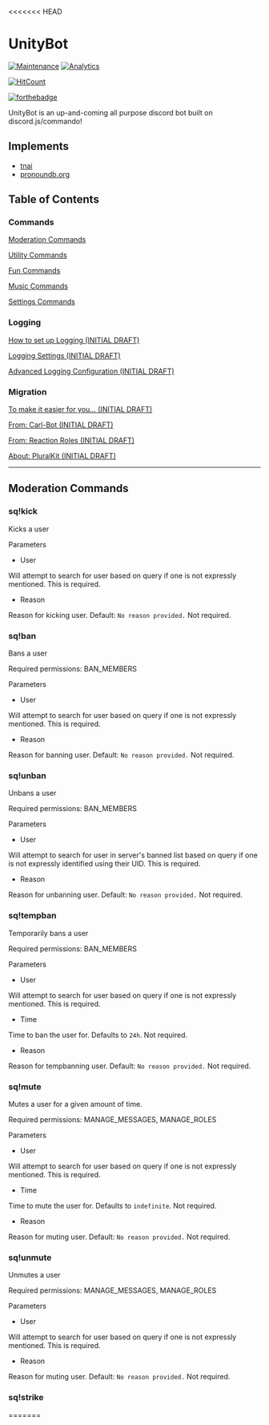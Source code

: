 <<<<<<< HEAD
# UnityBot
[![Maintenance](https://img.shields.io/badge/Maintained%3F-yes-green.svg)](https://GitHub.com/squaaad-technologies/UnityBot/commit-activity)
[![Analytics](https://ga-beacon.appspot.com/G-4DCT4RPNT0/github.com/squaaad-technologies/UnityBot)](https://GitHub.com/squaaad-technologies/UnityBot/)

[![HitCount](http://hits.dwyl.com/squaaad-technologies/UnityBot.svg)](http://hits.dwyl.com/squaaad-technologies/UnityBot)

[![forthebadge](https://forthebadge.com/images/badges/uses-js.svg)](https://forthebadge.com)

UnityBot is an up-and-coming all purpose discord bot built on discord.js/commando!

## Implements

- [tnai](https://tnai.ml)
- [pronoundb.org](https://pronoundb.org)

## Table of Contents

### Commands

[Moderation Commands](#moderation-commands)

[Utility Commands](#utility-commands)

[Fun Commands](#fun-commands)

[Music Commands](#music-commands)

[Settings Commands](#settings-commands)

### Logging

[How to set up Logging (INITIAL DRAFT)](#logging-setup)

[Logging Settings (INITIAL DRAFT)](#logging-settings)

[Advanced Logging Configuration (INITIAL DRAFT)](#logging-advanced)

### Migration

[To make it easier for you... (INITIAL DRAFT)](#migration-introduction)

[From: Carl-Bot (INITIAL DRAFT)](#migration-carlbot)

[From: Reaction Roles (INITIAL DRAFT)](#migration-reactionroles)

[About: PluralKit (INITIAL DRAFT)](#migration-pluralkit)

---

## Moderation Commands

### sq!kick

Kicks a user

Parameters
- User

Will attempt to search for user based on query if one is not expressly mentioned. This is required.

- Reason

Reason for kicking user. Default: `No reason provided.` Not required.

### sq!ban

Bans a user

Required permissions: BAN_MEMBERS

Parameters
- User

Will attempt to search for user based on query if one is not expressly mentioned. This is required.

- Reason

Reason for banning user. Default: `No reason provided.` Not required.

### sq!unban

Unbans a user

Required permissions: BAN_MEMBERS

Parameters
- User

Will attempt to search for user in server's banned list based on query if one is not expressly identified using their UID. This is required.

- Reason

Reason for unbanning user. Default: `No reason provided.` Not required.

### sq!tempban

Temporarily bans a user

Required permissions: BAN_MEMBERS

Parameters
- User

Will attempt to search for user based on query if one is not expressly mentioned. This is required.

- Time

Time to ban the user for. Defaults to `24h`. Not required.

- Reason

Reason for tempbanning user. Default: `No reason provided.` Not required.

### sq!mute

Mutes a user for a given amount of time.

Required permissions: MANAGE_MESSAGES, MANAGE_ROLES

Parameters
- User

Will attempt to search for user based on query if one is not expressly mentioned. This is required.

- Time

Time to mute the user for. Defaults to `indefinite`. Not required.

- Reason

Reason for muting user. Default: `No reason provided.` Not required.

### sq!unmute

Unmutes a user

Required permissions: MANAGE_MESSAGES, MANAGE_ROLES

Parameters
- User

Will attempt to search for user based on query if one is not expressly mentioned. This is required.


- Reason

Reason for muting user. Default: `No reason provided.` Not required.

### sq!strike
=======

